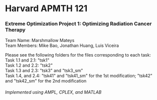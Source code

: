 # Harvard APMTH 121 
### Extreme Optimization Project 1: Optimizing Radiation Cancer Therapy <br/>
Team Name: Marshmallow Mateys <br/>
Team Members: Mike Bao, Jonathan Huang, Luis Viceira <br/>


Please see the following folders for the files corresponding to each task: <br/>
Task 1.1 and 2.1: "tsk1" <br/>
Task 1.2 and 2.2: "tsk2" <br/>
Task 1.3 and 2.3: "tsk3" and "tsk3_sm" <br/>
Task 1.4, and 2.4: "tsk41" and "tsk41_sm" for the 1st modification; "tsk42" and "tsk42_sm" for the 2nd modification <br/>

###### Implemented using AMPL, CPLEX, and MATLAB

